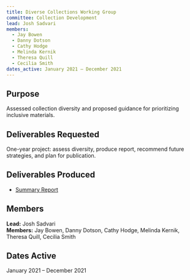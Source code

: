 ```yaml
---
title: Diverse Collections Working Group
committee: Collection Development
lead: Josh Sadvari
members:
  - Jay Bowen
  - Danny Dotson
  - Cathy Hodge
  - Melinda Kernik
  - Theresa Quill
  - Cecilia Smith
dates_active: January 2021 – December 2021
---
```


## Purpose

Assessed collection diversity and proposed guidance for prioritizing inclusive materials.

## Deliverables Requested

One-year project: assess diversity, produce report, recommend future strategies, and plan for publication.

## Deliverables Produced

- [Summary Report](/library/diverse-collections/)

## Members

**Lead:** Josh Sadvari  
**Members:** Jay Bowen, Danny Dotson, Cathy Hodge, Melinda Kernik, Theresa Quill, Cecilia Smith

## Dates Active

January 2021 – December 2021
